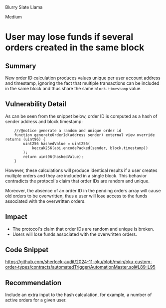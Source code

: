 Blurry Slate Llama

Medium

# User may lose funds if several orders created in the same block

## Summary

New order ID calculation produces values unique per user account address and timestamp, ignoring the fact that multiple transactions can be included in the same block and thus share the same `block.timestamp` value.

## Vulnerability Detail

As can be seen from the snippet below, order ID is computed as a hash of sender address and block timestamp:

```solidity
    ///@notice generate a random and unique order id
    function generateOrderId(address sender) external view override returns (uint96) {
        uint256 hashedValue = uint256(
            keccak256(abi.encodePacked(sender, block.timestamp))
        );
        return uint96(hashedValue);
    }
```

However, these calculations will produce identical results if a user creates multiple orders and they are included in a single block. This behavior contradicts the protocol's claim that order IDs are random and unique.

Moreover, the absence of an order ID in the pending orders array will cause old orders to be overwritten, thus a user will lose access to the funds associated with the overwritten orders.

## Impact

- The protocol's claim that order IDs are random and unique is broken.
- Users will lose funds associated with the overwritten orders.

## Code Snippet

https://github.com/sherlock-audit/2024-11-oku/blob/main/oku-custom-order-types/contracts/automatedTrigger/AutomationMaster.sol#L89-L95

## Recommendation

Include an extra input to the hash calculation, for example, a number of active orders for a given user.

